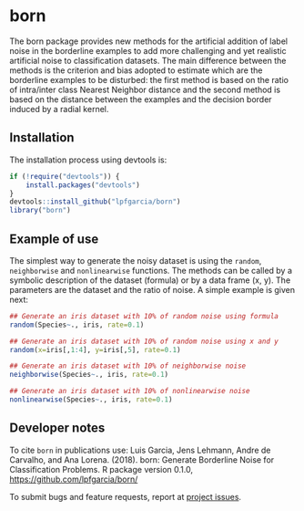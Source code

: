 # born

The born package provides new methods for the artificial addition of label noise in the borderline examples to add more challenging and yet realistic artificial noise to classification datasets. The main difference between the methods is the criterion and bias adopted to estimate which are the borderline examples to be disturbed: the first method is based on the ratio of intra/inter class Nearest Neighbor distance and the second method is based on the distance between the examples and the decision border induced by a radial kernel. 
  
## Installation

The installation process using devtools is:

```r
if (!require("devtools")) {
    install.packages("devtools")
}
devtools::install_github("lpfgarcia/born")
library("born")
```

## Example of use

The simplest way to generate the noisy dataset is using the `random`, `neighborwise` and `nonlinearwise` functions. The methods can be called by a symbolic description of the dataset (formula) or by a data frame (x, y). The parameters are the dataset and the ratio of noise. A simple example is given next:

```r
## Generate an iris dataset with 10% of random noise using formula
random(Species~., iris, rate=0.1)

## Generate an iris dataset with 10% of random noise using x and y
random(x=iris[,1:4], y=iris[,5], rate=0.1)

## Generate an iris dataset with 10% of neighborwise noise
neighborwise(Species~., iris, rate=0.1)

## Generate an iris dataset with 10% of nonlinearwise noise
nonlinearwise(Species~., iris, rate=0.1)
```

## Developer notes

To cite `born` in publications use: Luis Garcia, Jens Lehmann, Andre de Carvalho, and Ana Lorena. (2018). born: Generate Borderline Noise for Classification Problems. R package version 0.1.0, https://github.com/lpfgarcia/born/

To submit bugs and feature requests, report at [project issues](https://github.com/lpfgarcia/born/issues).
